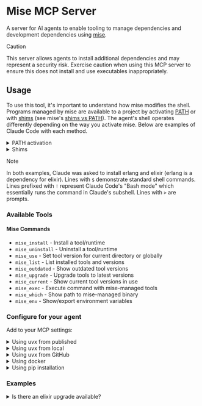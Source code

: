 # Mise MCP Server

A server for AI agents to enable tooling to manage dependencies and development dependencies using [mise](https://github.com/jdx/mise).

> [!CAUTION]
> This server allows agents to install additional dependencies and may represent a security risk. Exercise caution when using this MCP server to ensure this does not install and use executables inappropriately.

## Usage

To use this tool, it's important to understand how mise modifies the shell. Programs managed by mise are available to a project by activating [PATH](https://mise.jdx.dev/dev-tools/shims.html#path-activation) or with [shims](https://mise.jdx.dev/dev-tools/shims.html) (see mise's [shims vs PATH](https://mise.jdx.dev/dev-tools/shims.html#shims-vs-path)). The agent's shell operates differently depending on the way you activate mise. Below are examples of Claude Code with each method.

<details>
<summary>PATH activation</summary>

```
$ eval "$(mise activate zsh)"

$ elixir -v
zsh: command not found: elixir

$ claude

! elixir -v
  ⎿  zsh: command not found: elixir

> install erlang and elixir, then get the version

⏺ I'll install Erlang and Elixir using mise, then get the version.

⏺ mise - mise_install (MCP)(tool: "erlang@latest")
  ⎿

     Warnings/Info:
     … +5 lines (ctrl+r to expand)

⏺ mise - mise_install (MCP)(tool: "elixir@latest")
  ⎿  Error: mise elixir@1.18.4-otp-28                install
     mise elixir@1.18.4-otp-28                download v1.18.4-otp-28.zip
     mise elixir@1.18.4-otp-28                extract v1.18.4-otp-28.zip
     … +22 lines (ctrl+r to expand)

⏺ The Elixir installation failed because it can't find the erl command. Let me use the Erlang installation and
  then get the Elixir version:

⏺ mise - mise_use (MCP)(tool: "erlang@28.0.2")
  ⎿  mise ~/dev/me/mcp/mise.toml tools: erlang@28.0.2

⏺ mise - mise_install (MCP)(tool: "elixir@latest")
  ⎿

     Warnings/Info:
     … +8 lines (ctrl+r to expand)

⏺ mise - mise_use (MCP)(tool: "elixir@1.18.4-otp-28")
  ⎿  mise ~/dev/me/mcp/mise.toml tools: elixir@1.18.4-otp-28

⏺ Bash(elixir -v)
  ⎿  Error: zsh: command not found: elixir

⏺ mise - mise_exec (MCP)(command: "elixir -v")
  ⎿  Erlang/OTP 28 [erts-16.0.2] [source] [64-bit] [smp:10:10] [ds:10:10:10] [async-threads:1] [jit]

     Elixir 1.18.4 (compiled with Erlang/OTP 28)

⏺ Elixir 1.18.4 (compiled with Erlang/OTP 28)
```
</details>

<details>
<summary>Shims</summary>

```
$ eval "$(mise activate --shims)"

$ elixir -v
mise ERROR No version is set for shim: elixir
Set a global default version with one of the following:
mise use -g elixir@1.16.2-otp-26
mise use -g elixir@1.18.3-otp-27
mise ERROR Run with --verbose or MISE_VERBOSE=1 for more information

$ claude

! elixir -v
  ⎿  mise ERROR No version is set for shim: elixir
     Set a global default version with one of the following:
     mise use -g elixir@1.16.2-otp-26
     … +2 lines (ctrl+r to expand)

! elixir -v
  ⎿  zsh: command not found: elixir

> install erlang and elixir, then get the version

⏺ I'll install Erlang and Elixir using mise, then get the version.

⏺ mise - mise_install (MCP)(tool: "erlang@latest")
  ⎿

     Warnings/Info:
     … +5 lines (ctrl+r to expand)

⏺ mise - mise_install (MCP)(tool: "elixir@latest")
  ⎿  Error: mise elixir@1.18.4-otp-28                install
     mise elixir@1.18.4-otp-28                download v1.18.4-otp-28.zip
     mise elixir@1.18.4-otp-28                extract v1.18.4-otp-28.zip
     … +22 lines (ctrl+r to expand)

⏺ mise - mise_use (MCP)(tool: "erlang@28.0.2")
  ⎿  mise ~/dev/me/mcp/mise.toml tools: erlang@28.0.2

⏺ mise - mise_install (MCP)(tool: "elixir@latest")
  ⎿

     Warnings/Info:
     … +8 lines (ctrl+r to expand)

⏺ Bash(elixir -v)
  ⎿  Error: zsh: command not found: elixir

⏺ mise - mise_use (MCP)(tool: "elixir@1.18.4-otp-28")
  ⎿  mise ~/dev/me/mcp/mise.toml tools: elixir@1.18.4-otp-28

⏺ mise - mise_exec (MCP)(command: "elixir -v")
  ⎿  Erlang/OTP 28 [erts-16.0.2] [source] [64-bit] [smp:10:10] [ds:10:10:10] [async-threads:1] [jit]

     Elixir 1.18.4 (compiled with Erlang/OTP 28)

⏺ Installed Erlang 28.0.2 and Elixir 1.18.4. The version is:

  Erlang/OTP 28 [erts-16.0.2] [source] [64-bit] [smp:10:10] [ds:10:10:10] [async-threads:1] [jit]

  Elixir 1.18.4 (compiled with Erlang/OTP 28)
```
</details>

> [!NOTE]
> In both examples, Claude was asked to install erlang and elixir (erlang is a dependency for elixir). Lines with `$` demonstrate standard shell commands. Lines prefixed with `!` represent Claude Code's "Bash mode" which essentially runs the command in Claude's subshell. Lines with `>` are prompts.

### Available Tools

#### Mise Commands

- `mise_install` - Install a tool/runtime
- `mise_uninstall` - Uninstall a tool/runtime  
- `mise_use` - Set tool version for current directory or globally
- `mise_list` - List installed tools and versions
- `mise_outdated` - Show outdated tool versions
- `mise_upgrade` - Upgrade tools to latest versions
- `mise_current` - Show current tool versions in use
- `mise_exec` - Execute command with mise-managed tools
- `mise_which` - Show path to mise-managed binary
- `mise_env` - Show/export environment variables

### Configure for your agent

Add to your MCP settings:

<details>
<summary>Using uvx from published</summary>

```json
{
  "mcpServers": {
    "fetch": {
      "command": "uvx",
      "args": ["mcp-server-mise"]
    }
  }
}
```
</details>

<details>
<summary>Using uvx from local</summary>

```json
{
  "mcpServers": {
    "fetch": {
      "command": "uvx",
      "args": ["--from . mcp-server-mise"]
    }
  }
}
```
</details>

<details>
<summary>Using uvx from GitHub</summary>

```json
{
  "mcpServers": {
    "fetch": {
      "command": "uvx",
      "args": ["--from git+https://github.com/brettinternet/mcp.git#subdirectory=mise mcp-server-mise"]
    }
  }
}
```
</details>

<details>
<summary>Using docker</summary>

```json
{
  "mcpServers": {
    "fetch": {
      "command": "docker",
      "args": ["run", "-i", "--rm", "ghcr.io/brettinternet/mcp-mise"]
    }
  }
}
```
</details>

<details>
<summary>Using pip installation</summary>

```json
{
  "mcpServers": {
    "fetch": {
      "command": "python",
      "args": ["-m", "mcp_server_mise"]
    }
  }
}
```
</details>

### Examples

<details>
<summary>Is there an elixir upgrade available?</summary>

```json
> Is there an elixir upgrade available?
  ⎿  node                           lts     22.17.0  22.17.1 ~/dev/me/mcp/mise.toml
     npm:@anthropic-ai/claude-code  latest  1.0.43   1.0.61  ~/dev/me/mcp/mise.toml
PreToolUse:mcp__mise__mise_outdated

⏺ No, Elixir 1.18.4 is the latest version available through mise.
```
</details>
